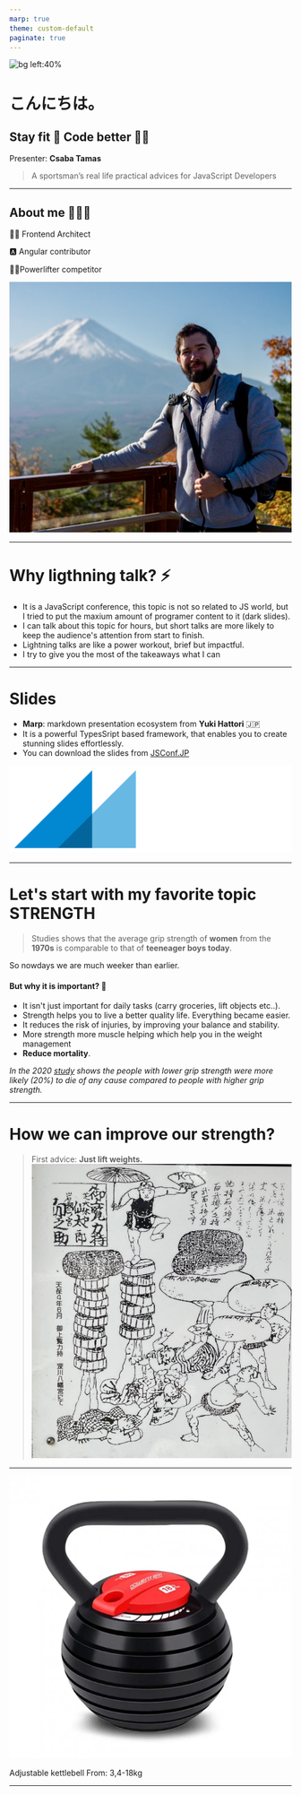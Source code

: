 ```yaml
---
marp: true
theme: custom-default
paginate: true
---
```




![bg left:40% ](./img/maneki-neko.avif)
# こんにちは。

## Stay fit 💪 Code better 🧑‍💻
Presenter: **Csaba Tamas**

>  A sportsman’s real life practical advices for JavaScript Developers

---

## About me 🧔🏻‍♂️
👨‍💻 Frontend Architect

🅰️ Angular contributor

🏋️‍♀️Powerlifter competitor

![bg right:63% ](./img/fuji.jpg)


---

# Why ligthning talk? ⚡️

- It is a JavaScript conference, this topic is not so related to JS world, but I tried to put the maxium amount of programer content to it (dark slides).
- I can talk about this topic for hours, but short talks are more likely to keep the audience's attention from start to finish.
- Lightning talks are like a power workout, brief but impactful.
- I try to give you the most of the takeaways what I can


---
<!-- _class: invert -->

# Slides
- **Marp**: markdown presentation ecosystem from **Yuki Hattori** 🇯🇵
- It is a powerful TypesSript based framework, that enables you to create stunning slides effortlessly.
- You can download the slides from  [JSConf.JP](https://jsconf.jp)

![bg right:40% height:100](./img/marp-dark.png)

---

# Let's start with my favorite topic STRENGTH
> Studies shows that the average grip strength of **women** from the **1970s** is comparable to that of **teeneager boys today**.

So nowdays we are much weeker than earlier.

#### But why it is important? 💪
- It isn't just important for daily tasks (carry groceries, lift objects etc..).
- Strength helps you to live a better quality life. Everything became easier.
- It reduces the risk of injuries, by improving your balance and stability.
- More strength more muscle helping which help you in the weight management
- **Reduce mortality**.

*In the 2020 [study](https://pmc.ncbi.nlm.nih.gov/articles/PMC7877981/) shows the people with lower grip strength were more likely (20%) to die of any cause compared to people with higher grip strength.*

---
# How we can improve our strength?

> First advice: **Just lift weights.**
![bg right ](./img/stone-lifting.jpg)


<!-- _footer: Japan’s hidden strength culture you didn’t know of - Chikara Ishi 力石 https://www.youtube.com/watch?v=3CEjK9haKSQ -->

---
![bg contain](./img/adjustable-kettlebell.webp)

Adjustable kettlebell
From: 3,4-18kg

---